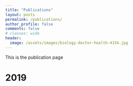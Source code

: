 ```yaml
---
title: "Publications"
layout: posts
permalink: /publications/
author_profile: false
comments: false
# classes: wide
header:
  image: /assets/images/biology-doctor-health-4154.jpg
---
```


This is the publication page
<H1>2019</H1>
<a href='https://virologyj.biomedcentral.com/articles/10.1186/s12985-019-1120-1>Host-hijacking and planktonic piracy: how phages command the microbial high seas</a>
<p>Microbial communities living in the oceans are major drivers of global biogeochemical cycles. With nutrients limited across vast swathes of the ocean, marine microbes eke out a living under constant assault from predatory viruses. Viral concentrations exceed those of their bacterial prey by an order of magnitude in surface water, making these obligate parasites the most abundant biological entities in the ocean. Like the pirates of the 17th and 18th centuries that hounded ships plying major trade and exploration routes, viruses have evolved mechanisms to hijack microbial cells and repurpose their cargo and indeed the vessels themselves to maximise viral propagation. Phenotypic reconfiguration of the host is often achieved through Auxiliary Metabolic Genes – genes originally derived from host genomes but maintained and adapted in viral genomes to redirect energy and substrates towards viral synthesis. In this review, we critically evaluate the literature describing the mechanisms used by bacteriophages to reconfigure host metabolism and to plunder intracellular resources to optimise viral production. We also highlight the mechanisms used when, in challenging environments, a ‘batten down the hatches’ strategy supersedes that of ‘plunder and pillage’. Here, the infecting virus increases host fitness through phenotypic augmentation in order to ride out the metaphorical storm, with a concomitant impact on host substrate uptake and metabolism, and ultimately, their interactions with their wider microbial community. Thus, the traditional view of the virus-host relationship as predator and prey does not fully characterise the variety or significance of the interactions observed. Recent advances in viral metagenomics have provided a tantalising glimpse of novel mechanisms of viral metabolic reprogramming in global oceans. Incorporation of these new findings into global biogeochemical models requires experimental evidence from model systems and major improvements in our ability to accurately predict protein function from sequence data.</p>
         


